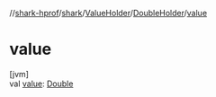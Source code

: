 //[shark-hprof](../../../../index.md)/[shark](../../index.md)/[ValueHolder](../index.md)/[DoubleHolder](index.md)/[value](value.md)

# value

[jvm]\
val [value](value.md): [Double](https://kotlinlang.org/api/latest/jvm/stdlib/kotlin/-double/index.html)
